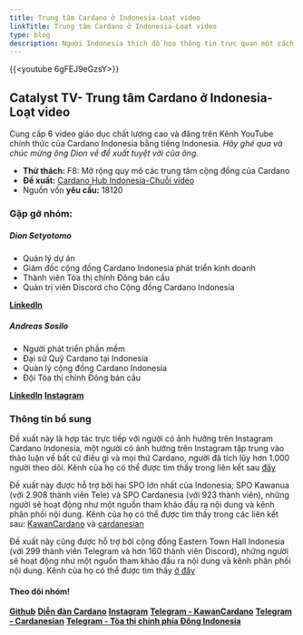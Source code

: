 ```yaml
---
title: Trung tâm Cardano ở Indonesia-Loạt video
linkTitle: Trung tâm Cardano ở Indonesia-Loạt video
type: blog
description: Người Indonesia thích đồ họa thông tin trực quan một cách đơn giản thông qua video để tìm hiểu về Cardano bằng ngôn ngữ địa phương   - Bahasa Indonesia
---
```


{{&lt;youtube 6gFEJ9eGzsY&gt;}}

## Catalyst TV- Trung tâm Cardano ở Indonesia-Loạt video

Cung cấp 6 video giáo dục chất lượng cao và đăng trên Kênh YouTube chính thức của Cardano Indonesia bằng tiếng Indonesia. *Hãy ghé qua và chúc mừng ông Dion về đề xuất tuyệt vời của ông.*

- **Thử thách:** F8: Mở rộng quy mô các trung tâm cộng đồng của Cardano
- **Đề xuất:** [Cardano Hub Indonesia-Chuỗi video](https://cardano.ideascale.com/c/idea/401709)
- Nguồn vốn **yêu cầu:** 18120

### Gặp gỡ nhóm:

##### **Dion Setyotomo**

- Quản lý dự án
- Giám đốc cộng đồng Cardano Indonesia phát triển kinh doanh
- Thành viên Tòa thị chính Đông bán cầu
- Quản trị viên Discord cho Cộng đồng Cardano Indonesia

[**LinkedIn**](https://www.youtube.com/redirect?event=video_description&redir_token=QUFFLUhqa2xNVlJVTjBDQWgxenhvcHhRQU1tdUxJZGpsZ3xBQ3Jtc0tudVBqaV82aHotRFM1T0lBT09lVV9NS2pGUFlTMWJ4VXJCX0VJX0ttTjZIV2luZXNQcG1kaXg4Z2tRbXN6dnQxMEI5Q3FYM2FZNjdFaDh1VHpZOC13OVgtQ0pWWk5fX3FuN01JMmVLNnFhZHBvbmdDWQ&q=https%3A%2F%2Fwww.linkedin.com%2Fin%2Fdion-p-setyotomo-4ab6508)

##### **Andreas Sosilo**

- Người phát triển phần mềm
- Đại sứ Quỹ Cardano tại Indonesia
- Quản lý cộng đồng Cardano Indonesia
- Đội Tòa thị chính Đông bán cầu

[**LinkedIn**](https://www.youtube.com/redirect?event=video_description&redir_token=QUFFLUhqa2ZHc2Q0YVZhZERKTVBqTjAtVEMwTm5zWlp3Z3xBQ3Jtc0ttSWhOeU1lR0FBYlFGRGFxQXRTajRLMktfSkZ0QTY2MjZWZldzRmZBbEZwMDBsZ1VmRkNJdGRHdGxpSUdlMFBuNmp1WnU4NmJQSG0xV3FuUU43YVl4eV95LVd2RThEMG5iY2VGb0ZUdkJySlR0X2ZMQQ&q=https%3A%2F%2Fwww.linkedin.com%2Fin%2Fandreassosilo%2F)
[**Instagram**](https://www.youtube.com/redirect?event=video_description&redir_token=QUFFLUhqa01NSmdwZFFTekZGbjZsSWluWV9oR25JWVlsUXxBQ3Jtc0ttdDhCX29MYjk5RkRmOU5ZUWgxWnMxb1NCX1R1cHRkLUpDQ2hwLWxfbTJsUG9Icjg0WUYyV1ZreWF4ekdGcXVvQ1E4ck5wWC1TNDhJVmpHZW8taG5FTjdHU0FUU2IwN2hIeHNsajNRb0RVZ3BCSVdmRQ&q=https%3A%2F%2Fwww.instagram.com%2Fcardanoindonesia)

### Thông tin bổ sung

Đề xuất này là hợp tác trực tiếp với người có ảnh hưởng trên Instagram Cardano Indonesia, một người có ảnh hưởng trên Instagram tập trung vào thảo luận về bất cứ điều gì và mọi thứ Cardano, người đã tích lũy hơn 1.000 người theo dõi. Kênh của họ có thể được tìm thấy trong liên kết sau [đây](https://www.instagram.com/cardanoindonesia)

Đề xuất này được hỗ trợ bởi hai SPO lớn nhất của Indonesia; SPO Kawanua (với 2.908 thành viên Tele) và SPO Cardanesia (với 923 thành viên), những người sẽ hoạt động như một nguồn tham khảo đầu ra nội dung và kênh phân phối nội dung. Kênh của họ có thể được tìm thấy trong các liên kết sau: [KawanCardano](https://t.me/KawanCardano) và [cardanesian](https://t.me/cardanesian)

Đề xuất này cũng được hỗ trợ bởi cộng đồng Eastern Town Hall Indonesia (với 299 thành viên Telegram và hơn 160 thành viên Discord), những người sẽ hoạt động như một nguồn tham khảo đầu ra nội dung và kênh phân phối nội dung. Kênh của họ có thể được tìm thấy [ở đây](https://t.me/EHTIndonesia)

#### Theo dõi nhóm!

[**Github**](https://github.com/cardano-indonesia)
[**Diễn đàn Cardano**](https://forum.cardano.org/t/silabus-workshop-cardano-hub-jakarta-2021-2023/79730)
[**Instagram**](https://www.youtube.com/redirect?event=video_description&redir_token=QUFFLUhqbEJINjFRc3B1ZElPOGtTenlIWVI3UE8yR2hxZ3xBQ3Jtc0trM1pESUg4MTBRQzlwdE8wRzB6bE55aEtnTDB5Tjh0bGZKbnJCellZc0FIZG5KZ3dEVDJ3QjJ1dFJUMjZLbGI3WXVabjQ1OHlqV2pyaHQzN0pQZXJOVHBuY1R1LTRxTHVkWVZ5YVl5N0tfckI0Mmk1aw&q=https%3A%2F%2Fwww.instagram.com%2Fcardanoindonesia%2F)
[**Telegram - KawanCardano**](https://t.me/KawanCardano)
[**Telegram - Cardanesian**](https://t.me/cardanesian)
[**Telegram - Tòa thị chính phía Đông Indonesia**](https://t.me/EHTIndonesia)
